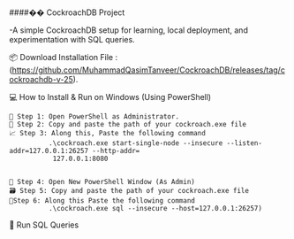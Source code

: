 ####�� CockroachDB Project

-A simple CockroachDB setup for learning, local deployment, and experimentation with SQL queries.

📦 Download Installation File : (https://github.com/MuhammadQasimTanveer/CockroachDB/releases/tag/cockroachdb-v-25).

💻 How to Install & Run on Windows (Using PowerShell)

    🔧 Step 1: Open PowerShell as Administrator.
    📁 Step 2: Copy and paste the path of your cockroach.exe file
    📈 Step 3: Along this, Paste the following command 
              .\cockroach.exe start-single-node --insecure --listen-addr=127.0.0.1:26257 --http-addr=
               127.0.0.1:8080


    👤 Step 4: Open New PowerShell Window (As Admin)
    🗃️ Step 5: Copy and paste the path of your cockroach.exe file
    📝Step 6: Along this Paste the following command 
              .\cockroach.exe sql --insecure --host=127.0.0.1:26257)
    

🧪 Run SQL Queries 
